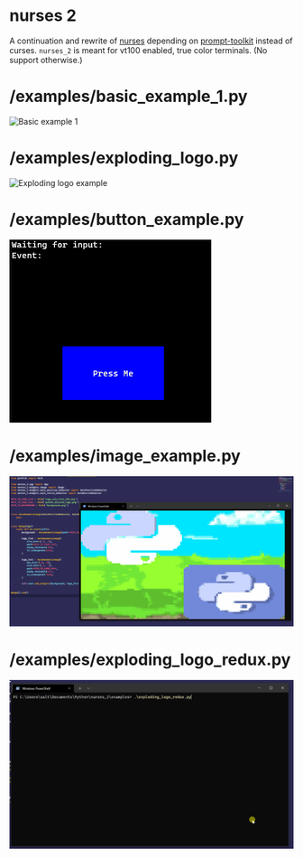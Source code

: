 # nurses 2

A continuation and rewrite of [nurses](https://www.github.com/salt-die/nurses) depending on [prompt-toolkit](https://github.com/prompt-toolkit) instead of curses.
`nurses_2` is meant for vt100 enabled, true color terminals.  (No support otherwise.)

# /examples/basic_example_1.py

![Basic example 1](basic_example_1.gif)

# /examples/exploding_logo.py

![Exploding logo example](exploding_logo.gif)

# /examples/button_example.py

![Button example](button_example.gif)

# /examples/image_example.py

![Image example](image_example.gif)

# /examples/exploding_logo_redux.py

![Exploding logo example 2](exploding_logo_redux.gif)
